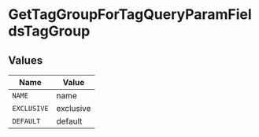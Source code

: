 # GetTagGroupForTagQueryParamFieldsTagGroup


## Values

| Name        | Value       |
| ----------- | ----------- |
| `NAME`      | name        |
| `EXCLUSIVE` | exclusive   |
| `DEFAULT`   | default     |